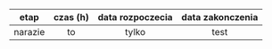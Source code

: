 |etap|czas (h)|data rozpoczecia|data zakonczenia|
|:------------------------------------------:|:-----:|:--------:|:--------:|
|narazie|to|tylko|test|